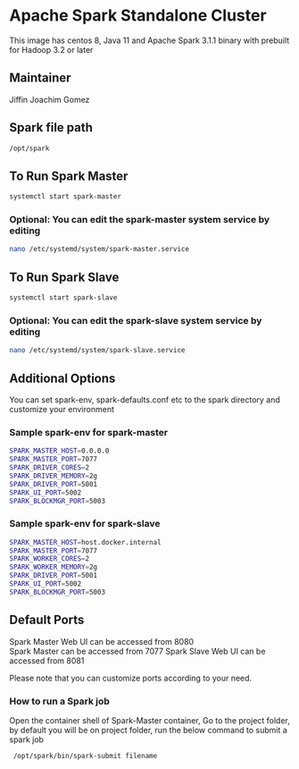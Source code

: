 # Apache Spark Standalone Cluster

This image has centos 8, Java 11 and Apache Spark 3.1.1 binary with prebuilt for Hadoop 3.2 or later

## Maintainer
Jiffin Joachim Gomez

## Spark file path

```bash
/opt/spark
```

## To Run Spark Master
```bash
systemctl start spark-master
```
### Optional: You can edit the spark-master system service by editing
```bash
nano /etc/systemd/system/spark-master.service
```

## To Run Spark Slave
```bash
systemctl start spark-slave
```

### Optional: You can edit the spark-slave system service by editing
```bash
nano /etc/systemd/system/spark-slave.service
```

## Additional Options

You can set spark-env, spark-defaults.conf etc to the spark directory and customize your environment

### Sample spark-env for spark-master
```bash
SPARK_MASTER_HOST=0.0.0.0
SPARK_MASTER_PORT=7077
SPARK_DRIVER_CORES=2
SPARK_DRIVER_MEMORY=2g
SPARK_DRIVER_PORT=5001
SPARK_UI_PORT=5002
SPARK_BLOCKMGR_PORT=5003
```

### Sample spark-env for spark-slave
```bash
SPARK_MASTER_HOST=host.docker.internal
SPARK_MASTER_PORT=7077
SPARK_WORKER_CORES=2
SPARK_WORKER_MEMORY=2g
SPARK_DRIVER_PORT=5001
SPARK_UI_PORT=5002
SPARK_BLOCKMGR_PORT=5003
```

## Default Ports

Spark Master Web UI can be accessed from 8080  
Spark Master can be accessed from 7077
Spark Slave Web UI can be accessed from 8081

Please note that you can customize ports according to your need.

### How to run a Spark job

Open the container shell of Spark-Master container, Go to the project folder, by default you will be on project folder, run the below command to submit a spark job
```bash
 /opt/spark/bin/spark-submit filename